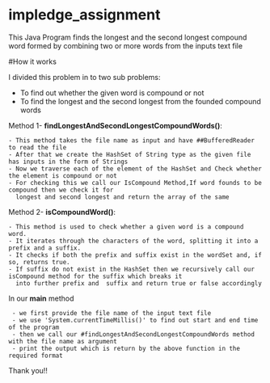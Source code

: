 # impledge_assignment
This Java Program finds the longest and the second longest compound word formed by combining two or more words from the inputs text file

#How it works

I divided this problem in to two sub problems:
   - To find out whether the given word is compound or not
   - To find the longest and the second longest from the founded compound words



                                               

Method 1- **findLongestAndSecondLongestCompoundWords()**:

    - This method takes the file name as input and have ##BufferedReader to read the file
    - After that we create the HashSet of String type as the given file has inputs in the form of Strings
    - Now we traverse each of the element of the HashSet and Check whether the element is compound or not
    - For checking this we call our IsCompound Method,If word founds to be compound then we check it for 
      longest and second longest and return the array of the same

      

                                         

Method 2- **isCompoundWord()**:

    - This method is used to check whether a given word is a compound word.
    - It iterates through the characters of the word, splitting it into a prefix and a suffix.
    - It checks if both the prefix and suffix exist in the wordSet and, if so, returns true.
    - If suffix do not exist in the HashSet then we recursively call our isCompound method for the suffix which breaks it 
      into further prefix and  suffix and return true or false accordingly




In our **main** method 

     - we first provide the file name of the input text file
     - we use 'System.currentTimeMillis()' to find out start and end time of the program
     - then we call our #findLongestAndSecondLongestCompoundWords method with the file name as argument
     - print the output which is return by the above function in the required format 


Thank you!!
                                                        
  
